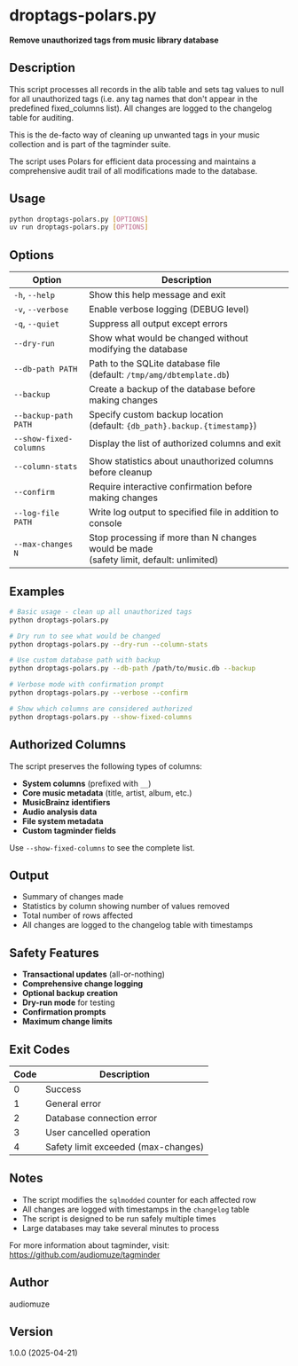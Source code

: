 # droptags-polars.py

**Remove unauthorized tags from music library database**

## Description

This script processes all records in the alib table and sets tag values to null for all unauthorized tags (i.e. any tag names that don't appear in the predefined fixed_columns list). All changes are logged to the changelog table for auditing.

This is the de-facto way of cleaning up unwanted tags in your music collection and is part of the tagminder suite.

The script uses Polars for efficient data processing and maintains a comprehensive audit trail of all modifications made to the database.

## Usage

```bash
python droptags-polars.py [OPTIONS]
uv run droptags-polars.py [OPTIONS]
```

## Options

| Option | Description |
|--------|-------------|
| `-h`, `--help` | Show this help message and exit |
| `-v`, `--verbose` | Enable verbose logging (DEBUG level) |
| `-q`, `--quiet` | Suppress all output except errors |
| `--dry-run` | Show what would be changed without modifying the database |
| `--db-path PATH` | Path to the SQLite database file<br>(default: `/tmp/amg/dbtemplate.db`) |
| `--backup` | Create a backup of the database before making changes |
| `--backup-path PATH` | Specify custom backup location<br>(default: `{db_path}.backup.{timestamp}`) |
| `--show-fixed-columns` | Display the list of authorized columns and exit |
| `--column-stats` | Show statistics about unauthorized columns before cleanup |
| `--confirm` | Require interactive confirmation before making changes |
| `--log-file PATH` | Write log output to specified file in addition to console |
| `--max-changes N` | Stop processing if more than N changes would be made<br>(safety limit, default: unlimited) |

## Examples

```bash
# Basic usage - clean up all unauthorized tags
python droptags-polars.py

# Dry run to see what would be changed
python droptags-polars.py --dry-run --column-stats

# Use custom database path with backup
python droptags-polars.py --db-path /path/to/music.db --backup

# Verbose mode with confirmation prompt
python droptags-polars.py --verbose --confirm

# Show which columns are considered authorized
python droptags-polars.py --show-fixed-columns
```

## Authorized Columns

The script preserves the following types of columns:

- **System columns** (prefixed with `__`)
- **Core music metadata** (title, artist, album, etc.)
- **MusicBrainz identifiers**
- **Audio analysis data**
- **File system metadata**
- **Custom tagminder fields**

Use `--show-fixed-columns` to see the complete list.

## Output

- Summary of changes made
- Statistics by column showing number of values removed
- Total number of rows affected
- All changes are logged to the changelog table with timestamps

## Safety Features

- **Transactional updates** (all-or-nothing)
- **Comprehensive change logging**
- **Optional backup creation**
- **Dry-run mode** for testing
- **Confirmation prompts**
- **Maximum change limits**

## Exit Codes

| Code | Description |
|------|-------------|
| 0 | Success |
| 1 | General error |
| 2 | Database connection error |
| 3 | User cancelled operation |
| 4 | Safety limit exceeded (max-changes) |

## Notes

- The script modifies the `sqlmodded` counter for each affected row
- All changes are logged with timestamps in the `changelog` table
- The script is designed to be run safely multiple times
- Large databases may take several minutes to process

For more information about tagminder, visit: https://github.com/audiomuze/tagminder

## Author

audiomuze

## Version

1.0.0 (2025-04-21)
